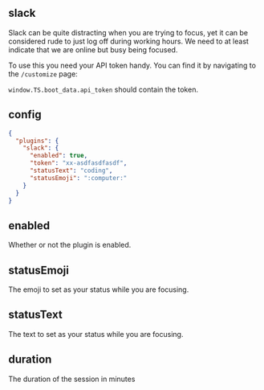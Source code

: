 ## slack

Slack can be quite distracting when you are trying to focus, yet it can be considered rude to just log off during working hours.
We need to at least indicate that we are online but busy being focused.

To use this you need your API token handy. You can find it by navigating to the `/customize` page:

`window.TS.boot_data.api_token` should contain the token.


## config

```json
{
  "plugins": {
    "slack": {
      "enabled": true,
      "token": "xx-asdfasdfasdf",
      "statusText": "coding",
      "statusEmoji": ":computer:"
    }
  }
}
```

## enabled

Whether or not the plugin is enabled.

## statusEmoji

The emoji to set as your status while you are focusing.

## statusText

The text to set as your status while you are focusing.

## duration

The duration of the session in minutes
